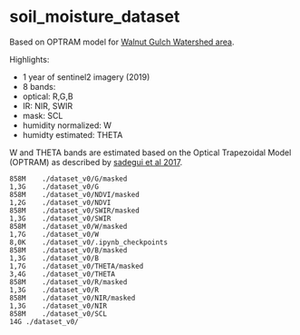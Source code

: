 # soil_moisture_dataset
Based on OPTRAM model for [Walnut Gulch Watershed area](https://github.com/VicenteYago/OPTRAM).

Highlights: 
- 1 year of sentinel2 imagery (2019)
- 8 bands: 
 - optical: R,G,B
 - IR: NIR, SWIR
 - mask: SCL
 - humidity normalized: W
 - humidty estimated: THETA  

W and THETA bands are estimated based on the Optical Trapezoidal Model (OPTRAM) as described by [sadegui et al 2017](https://www.sciencedirect.com/science/article/abs/pii/S0034425717302493).

```{bash}
858M	./dataset_v0/G/masked
1,3G	./dataset_v0/G
858M	./dataset_v0/NDVI/masked
1,2G	./dataset_v0/NDVI
858M	./dataset_v0/SWIR/masked
1,3G	./dataset_v0/SWIR
858M	./dataset_v0/W/masked
1,7G	./dataset_v0/W
8,0K	./dataset_v0/.ipynb_checkpoints
858M	./dataset_v0/B/masked
1,3G	./dataset_v0/B
1,7G	./dataset_v0/THETA/masked
3,4G	./dataset_v0/THETA
858M	./dataset_v0/R/masked
1,3G	./dataset_v0/R
858M	./dataset_v0/NIR/masked
1,3G	./dataset_v0/NIR
858M	./dataset_v0/SCL
14G	./dataset_v0/
```
